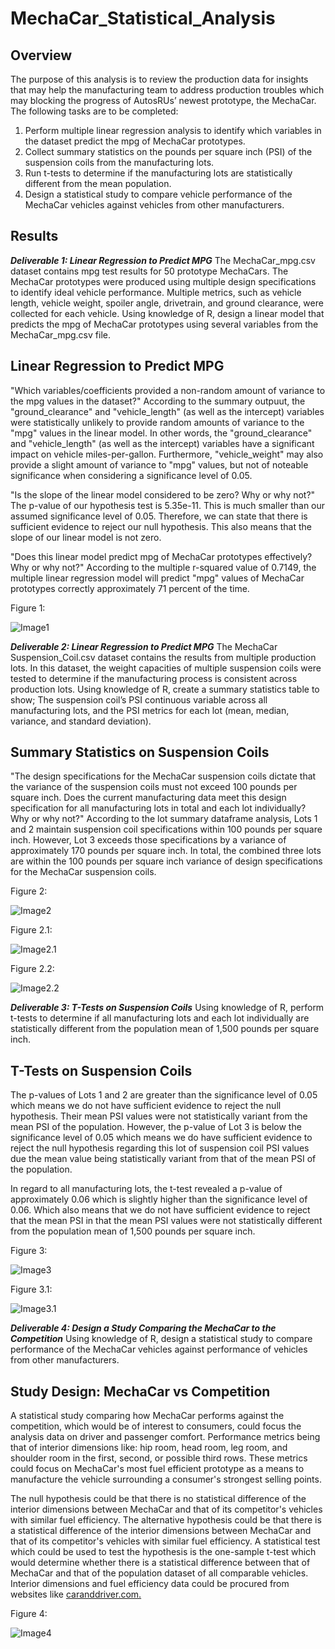 # MechaCar_Statistical_Analysis

## Overview

The purpose of this analysis is to review the production data for insights that may help the manufacturing team to address production troubles which may blocking the progress of AutosRUs’ newest prototype, the MechaCar. The following tasks are to be completed: 

1. Perform multiple linear regression analysis to identify which variables in the dataset predict the mpg of MechaCar prototypes.
2. Collect summary statistics on the pounds per square inch (PSI) of the suspension coils from the manufacturing lots.
3. Run t-tests to determine if the manufacturing lots are statistically different from the mean population.
4. Design a statistical study to compare vehicle performance of the MechaCar vehicles against vehicles from other manufacturers.

## Results


***Deliverable 1: Linear Regression to Predict MPG*** The MechaCar_mpg.csv dataset contains mpg test results for 50 prototype MechaCars. The MechaCar prototypes were produced using multiple design specifications to identify ideal vehicle performance. Multiple metrics, such as vehicle length, vehicle weight, spoiler angle, drivetrain, and ground clearance, were collected for each vehicle. Using knowledge of R, design a linear model that predicts the mpg of MechaCar prototypes using several variables from the MechaCar_mpg.csv file.

## Linear Regression to Predict MPG

"Which variables/coefficients provided a non-random amount of variance to the mpg values in the dataset?" According to the summary outpuut, the "ground_clearance" and "vehicle_length" (as well as the intercept) variables were statistically unlikely to provide random amounts of variance to the "mpg" values in the linear model. In other words, the "ground_clearance" and "vehicle_length" (as well as the intercept) variables have a significant impact on vehicle miles-per-gallon. Furthermore, "vehicle_weight" may also provide a slight amount of variance to "mpg" values, but not of noteable significance when considering a significance level of 0.05.

"Is the slope of the linear model considered to be zero? Why or why not?" The p-value of our hypothesis test is 5.35e-11. This is much smaller than our assumed significance level of 0.05. Therefore, we can state that there is sufficient evidence to reject our null hypothesis. This also means that the slope of our linear model is not zero.

"Does this linear model predict mpg of MechaCar prototypes effectively? Why or why not?" According to the multiple r-squared value of 0.7149, the multiple linear regression model will predict "mpg" values of MechaCar prototypes correctly approximately 71 percent of the time.


Figure 1:

![Image1](https://github.com/krismbah/bikesharing/blob/main/D1.png)


***Deliverable 2: Linear Regression to Predict MPG*** The MechaCar Suspension_Coil.csv dataset contains the results from multiple production lots. In this dataset, the weight capacities of multiple suspension coils were tested to determine if the manufacturing process is consistent across production lots. Using knowledge of R, create a summary statistics table to show; The suspension coil’s PSI continuous variable across all manufacturing lots, and the PSI metrics for each lot (mean, median, variance, and standard deviation).


## Summary Statistics on Suspension Coils

"The design specifications for the MechaCar suspension coils dictate that the variance of the suspension coils must not exceed 100 pounds per square inch. Does the current manufacturing data meet this design specification for all manufacturing lots in total and each lot individually? Why or why not?" According to the lot summary dataframe analysis, Lots 1 and 2 maintain suspension coil specifications within 100 pounds per square inch. However, Lot 3 exceeds those specifications by a variance of approximately 170 pounds per square inch. In total, the combined three lots are within the 100 pounds per square inch variance of design specifications for the MechaCar suspension coils.

Figure 2:

![Image2](https://github.com/krismbah/bikesharing/blob/main/D1.png)


Figure 2.1:

![Image2.1](https://github.com/krismbah/bikesharing/blob/main/D1.png)


Figure 2.2:

![Image2.2](https://github.com/krismbah/bikesharing/blob/main/D1.png)


***Deliverable 3: T-Tests on Suspension Coils*** Using knowledge of R, perform t-tests to determine if all manufacturing lots and each lot individually are statistically different from the population mean of 1,500 pounds per square inch.

## T-Tests on Suspension Coils

The p-values of Lots 1 and 2 are greater than the significance level of 0.05 which means we do not have sufficient evidence to reject the null hypothesis. Their mean PSI values were not statistically variant from the mean PSI of the population. However, the p-value of Lot 3 is below the significance level of 0.05 which means we do have sufficient evidence to reject the null hypothesis regarding this lot of suspension coil PSI values due the mean value being statistically variant from that of the mean PSI of the population.

In regard to all manufacturing lots, the t-test revealed a p-value of approximately 0.06 which is slightly higher than the significance level of 0.06. Which also means that we do not have sufficient evidence to reject that the mean PSI in that the mean PSI values were not statistically different from the population mean of 1,500 pounds per square inch.

Figure 3:

![Image3](https://github.com/krismbah/bikesharing/blob/main/D1.png)


Figure 3.1:

![Image3.1](https://github.com/krismbah/bikesharing/blob/main/D1.png)



***Deliverable 4: Design a Study Comparing the MechaCar to the Competition*** Using knowledge of R, design a statistical study to compare performance of the MechaCar vehicles against performance of vehicles from other manufacturers.

## Study Design: MechaCar vs Competition

A statistical study comparing how MechaCar performs against the competition, which would be of interest to consumers, could focus the analysis data on driver and passenger comfort. Performance metrics being that of interior dimensions like: hip room, head room, leg room, and shoulder room in the first, second, or possible third rows. These metrics could focus on MechaCar's most fuel efficient prototype as a means to manufacture the vehicle surrounding a consumer's strongest selling points. 

The null hypothesis could be that there is no statistical difference of the interior dimensions between MechaCar and that of its competitor's vehicles with similar fuel efficiency. The alternative hypothesis could be that there is a statistical difference of the interior dimensions between MechaCar and that of its competitor's vehicles with similar fuel efficiency. A statistical test which could be used to test the hypothesis is the one-sample t-test which would determine whether there is a statistical difference between that of MechaCar and that of the population dataset of all comparable vehicles. Interior dimensions and fuel efficiency data could be procured from websites like [caranddriver.com.](https://www.caranddriver.com/)


Figure 4:

![Image4](https://github.com/krismbah/bikesharing/blob/main/D1.png)
